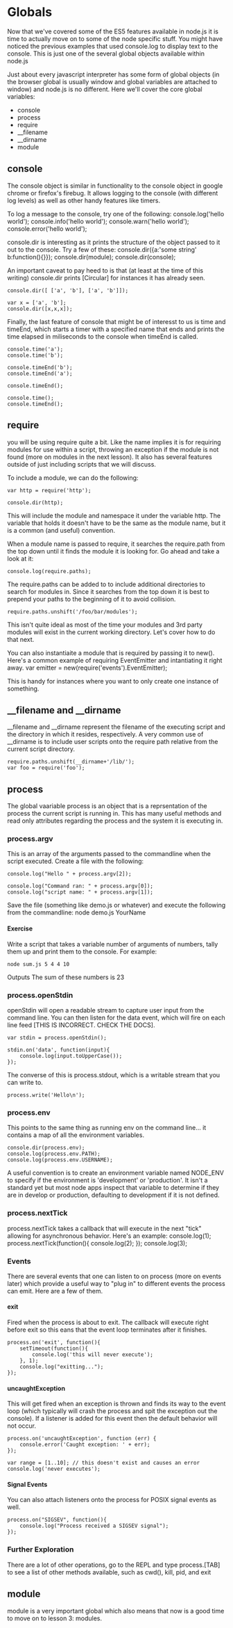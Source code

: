 # Globals
Now that we've covered some of the ES5 features available in node.js it is time to actually move on to some of the node specific stuff. You might have noticed the previous examples that used console.log to display text to the console. This is just one of the several global objects available within node.js

Just about every javascript interpreter has some form of global objects (in the browser global is usually window and global variables are attached to window) and node.js is no different. Here we'll cover the core global variables:

 * console
 * process
 * require
 * __filename
 * __dirname
 * module

## console
The console object is similar in functionality to the console object in google chrome or firefox's firebug. It allows logging to the console (with different log levels) as well as other handy features like timers.

To log a message to the console, try one of the following:
	console.log('hello world');
	console.info('hello world');
	console.warn('hello world');
	console.error('hello world');

console.dir is interesting as it prints the structure of the object passed to it out to the console. Try a few of these:
	console.dir({a:'some string' b:function(){}});
	console.dir(module);
	console.dir(console);

An important caveat to pay heed to is that (at least at the time of this writing) console.dir prints [Circular] for instances it has already seen.
	
	console.dir([ ['a', 'b'], ['a', 'b']]);
	
	var x = ['a', 'b'];
	console.dir([x,x,x]);

Finally, the last feature of console that might be of interesst to us is time and timeEnd, which starts a timer with a specified name that ends and prints the time elapsed in miliseconds to the console when timeEnd is called.

	console.time('a');
	console.time('b');

	console.timeEnd('b');
	console.timeEnd('a');
	
	console.timeEnd();

	console.time();
	console.timeEnd();


## require
you will be using require quite a bit. Like the name implies it is for requiring modules for use within a script, throwing an exception if the module is not found (more on modules in the next lesson). It also has several features outside of just including scripts that we will discuss. 

To include a module, we can do the following:
	
	var http = require('http');
	
	console.dir(http);

This will include the module and namespace it under the variable http. The variable that holds it doesn't have to be the same as the module name, but it is a common (and useful) convention. 

When a module name is passed to require, it searches the require.path from the top down until it finds the module it is looking for. Go ahead and take a look at it:
	
	console.log(require.paths);

The require.paths can be added to to include additional directories to search for modules in. Since it searches from the top down it is best to prepend your paths to the beginning of it to avoid collision.

	require.paths.unshift('/foo/bar/modules');
	
This isn't quite ideal as most of the time your modules and 3rd party modules will exist in the current working directory. Let's cover how to do that next.

You can also instantiaite a module that is required by passing it to new(). Here's a common example of requiring EventEmitter and intantiating it right away.
	var emitter = new(require('events').EventEmitter);

This is handy for instances where you want to only create one instance of something.

## __filename and __dirname
__filename and __dirname represent the filename of the executing script and the directory in which it resides, respectively. A very common use of __dirname is to include user scripts onto the require path relative from the current script directory. 

	require.paths.unshift(__dirname+'/lib/');
	var foo = require('foo');


## process
The global vaariable process is an object that is a reprsentation of the process the current script is running in. This has many useful methods and read only attributes regarding the process and the system it is executing in.

### process.argv
This is an array of the arguments passed to the commandline when the script executed. Create a file with the following:
	
	console.log("Hello " + process.argv[2]);
	
	console.log("Command ran: " + process.argv[0]);
	console.log("script name: " + process.argv[1]);

Save the file (something like demo.js or whatever) and execute the following from the commandline:
	node demo.js YourName

#### Exercise
Write a script that takes a variable number of arguments of numbers, tally them up and print them to the console. For example:
	
	node sum.js 5 4 4 10
	
Outputs
	The sum of these numbers is 23

### process.openStdin
openStdin will open a readable stream to capture user input from the command line. You can then listen for the data event, which will fire on each line feed [THIS IS INCORRECT. CHECK THE DOCS].

	var stdin = process.openStdin();
	
	stdin.on('data', function(input){
		console.log(input.toUpperCase());
	});
The converse of this is process.stdout, which is a writable stream that you can write to.

	process.write('Hello\n');
	
### process.env
This points to the same thing as running env on the command line... it contains a map of all the environment variables.

	console.dir(process.env);
	console.log(process.env.PATH);
	console.log(process.env.USERNAME);
	
A useful convention is to create an environment variable named NODE_ENV to specify if the environment is 'development' or 'production'. It isn't a standard yet but most node apps inspect that variable to determine if they are in develop or production, defaulting to development if it is not defined.

### process.nextTick
process.nextTick takes a callback that will execute in the next "tick" allowing for asynchronous behavior. Here's an example:
	console.log(1);
	process.nextTick(function(){
		console.log(2);
	});
	console.log(3);


### Events
There are several events that one can listen to on process (more on events later) which provide a useful way to "plug in" to different events the process can emit. Here are a few of them.

#### exit
Fired when the process is about to exit. The callback will execute right before exit so this eans that the event loop terminates after it finishes.

	process.on('exit', function(){
		setTimeout(function(){
			console.log('this will never execute');
		}, 1);
		console.log("exitting...");
	});

#### uncaughtException
This will get fired when an exception is thrown and finds its way to the event loop (which typically will crash the process and spit the exception out the console). If a listener is added for this event then the default behavior will not occur.

	process.on('uncaughtException', function (err) {
  		console.error('Caught exception: ' + err);
	});
	
	var range = [1..10]; // this doesn't exist and causes an error
	console.log('never executes');

#### Signal Events
You can also attach listeners onto the process for POSIX signal events as well.

	process.on("SIGSEV", function(){
		console.log("Process received a SIGSEV signal");
	});
### Further Exploration
There are a lot of other operations, go to the REPL and type process.[TAB] to see a list of other methods available, such as cwd(), kill, pid, and exit


## module

module is a very important global which also means that now is a good time to move on to lesson 3: modules.


